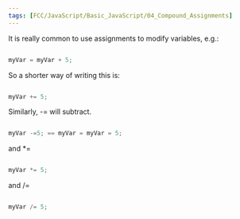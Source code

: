 ```yaml
---
tags: [FCC/JavaScript/Basic_JavaScript/04_Compound_Assignments]
---
```

It is really common to use assignments to modify variables, e.g.:

```js

myVar = myVar + 5;

```

So a shorter way of writing this is:

```js

myVar += 5;

```

Similarly, -= will subtract.

```js

myVar -=5; == myVar = myVar = 5;

```

and *=

```js

myVar *= 5;

```

and /=

```js

myVar /= 5;

```